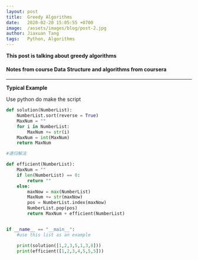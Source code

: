 ```yaml
---
layout: post
title:  Greedy Algorithms
date:   2020-02-20 15:05:55 +0700
image:  /assets/images/blog/post-2.jpg
author: Jiaxuan Tang
tags:   Python, Algorithms
---
```


**This post is talking about greedy algorithms**

#### Notes from course Data Structure and algorithms from coursera
----------
**Typical Example**

Use python do make the script
```python
def solution(NumberList):
    NumberList.sort(reverse = True)
    MaxNum = ""
    for i in NumberList:
        MaxNum += str(i)
    MaxNum = int(MaxNum)
    return MaxNum

#递归解法

def efficient(NumberList):
    MaxNum = ""
    if len(NumberList) == 0:
        return ""
    else:
        maxNow = max(NumberList)
        MaxNum += str(maxNow)
        pos = NumberList.index(maxNow)
        NumberList.pop(pos)
        return MaxNum + efficient(NumberList)


if __name__ == "__main__":
    #use this list as an example

    print(solution([1,2,3,5,1,3,8]))
    print(efficient([1,2,3,4,5,5,5]))

```